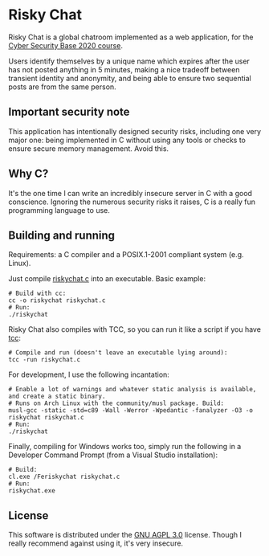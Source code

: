 # Risky Chat

Risky Chat is a global chatroom implemented as a web
application, for the [Cyber Security Base 2020 course][course].

Users identify themselves by a unique name which expires after the
user has not posted anything in 5 minutes, making a nice tradeoff
between transient identity and anonymity, and being able to ensure two
sequential posts are from the same person.

## Important security note

This application has intentionally designed security risks, including
one very major one: being implemented in C without using any tools or
checks to ensure secure memory management. Avoid this.

## Why C?

It's the one time I can write an incredibly insecure server in C with
a good conscience. Ignoring the numerous security risks it raises, C
is a really fun programming language to use.

## Building and running

Requirements: a C compiler and a POSIX.1-2001 compliant system
(e.g. Linux).

Just compile [riskychat.c](riskychat.c) into an executable. Basic
example:

```shell
# Build with cc:
cc -o riskychat riskychat.c
# Run:
./riskychat
```

Risky Chat also compiles with TCC, so you can run it like a script if
you have [tcc][tcc]:

```shell
# Compile and run (doesn't leave an executable lying around):
tcc -run riskychat.c
```

For development, I use the following incantation:

```shell
# Enable a lot of warnings and whatever static analysis is available, and create a static binary.
# Runs on Arch Linux with the community/musl package. Build:
musl-gcc -static -std=c89 -Wall -Werror -Wpedantic -fanalyzer -O3 -o riskychat riskychat.c
# Run:
./riskychat
```

Finally, compiling for Windows works too, simply run the following in
a Developer Command Prompt (from a Visual Studio installation):

```batchfile
# Build:
cl.exe /Feriskychat riskychat.c
# Run:
riskychat.exe
```

## License

This software is distributed under the [GNU AGPL 3.0][license]
license. Though I really recommend against using it, it's very
insecure.

[course]: https://cybersecuritybase.mooc.fi/
[license]: LICENSE.md
[tcc]: https://bellard.org/tcc/
